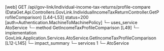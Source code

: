 [web] GET /api/gov-link/individual-income-tax-returns/profile-compare  (DataGet.Api.Controllers.GovLink.IndividualIncomeTaxReturnController.GetProfileComparison)  [L44–L53] status=200 [auth=Authentication.MachineToMachinePolicy]
  └─ uses_service AtoService
    └─ method GetIncomeTaxProfileComparison [L49]
      └─ implementation GovLink.Application.Services.AtoService.GetIncomeTaxProfileComparison [L12-L145]
  └─ impact_summary
    └─ services 1
      └─ AtoService

